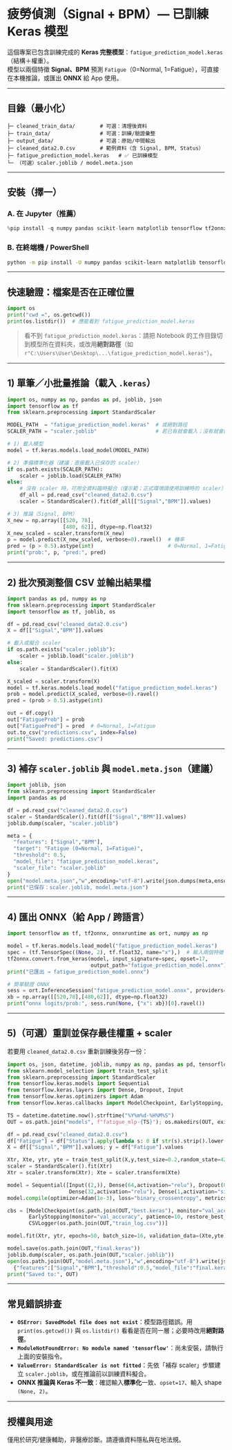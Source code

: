# 疲勞偵測（Signal + BPM）— 已訓練 Keras 模型

這個專案已包含訓練完成的 **Keras 完整模型**：`fatigue_prediction_model.keras`（結構＋權重）。  
模型以兩個特徵 **Signal、BPM** 預測 `Fatigue`（0=Normal, 1=Fatigue），可直接在本機推論，或匯出 **ONNX** 給 App 使用。

---

## 目錄（最小化）
```
├─ cleaned_train_data/        # 可選：清理後資料
├─ train_data/                # 可選：訓練/驗證彙整
├─ output_data/               # 可選：原始/中間輸出
├─ cleaned_data2.0.csv        # 範例資料（含 Signal, BPM, Status）
├─ fatigue_prediction_model.keras   # ✅ 已訓練模型
└─ （可選）scaler.joblib / model.meta.json
```

---

## 安裝（擇一）

### A. 在 Jupyter（推薦）
```python
%pip install -q numpy pandas scikit-learn matplotlib tensorflow tf2onnx onnxruntime
```

### B. 在終端機 / PowerShell
```bash
python -m pip install -U numpy pandas scikit-learn matplotlib tensorflow tf2onnx onnxruntime
```

---

## 快速驗證：檔案是否在正確位置
```python
import os
print("cwd =", os.getcwd())
print(os.listdir())  # 應能看到 fatigue_prediction_model.keras
```
> 看不到 `fatigue_prediction_model.keras`：請把 Notebook 的工作目錄切到模型所在資料夾，或改用**絕對路徑**（如 `r"C:\Users\User\Desktop\...\fatigue_prediction_model.keras"`）。

---

## 1) 單筆／小批量推論（載入 `.keras`）

```python
import os, numpy as np, pandas as pd, joblib, json
import tensorflow as tf
from sklearn.preprocessing import StandardScaler

MODEL_PATH  = "fatigue_prediction_model.keras"  # 或絕對路徑
SCALER_PATH = "scaler.joblib"                   # 若已有就會載入；沒有就會臨時擬合

# 1) 載入模型
model = tf.keras.models.load_model(MODEL_PATH)

# 2) 準備標準化器（建議：直接載入已保存的 scaler）
if os.path.exists(SCALER_PATH):
    scaler = joblib.load(SCALER_PATH)
else:
    # 沒有 scaler 時，可用全資料臨時擬合（僅示範；正式環境請使用訓練時的 scaler）
    df_all = pd.read_csv("cleaned_data2.0.csv")
    scaler = StandardScaler().fit(df_all[["Signal","BPM"]].values)

# 3) 推論（Signal, BPM）
X_new = np.array([[520, 78],
                  [480, 62]], dtype=np.float32)
X_new_scaled = scaler.transform(X_new)
p = model.predict(X_new_scaled, verbose=0).ravel()  # 機率
pred = (p > 0.5).astype(int)                        # 0=Normal, 1=Fatigue
print("prob:", p, "pred:", pred)
```

---

## 2) 批次預測整個 CSV 並輸出結果檔

```python
import pandas as pd, numpy as np
from sklearn.preprocessing import StandardScaler
import tensorflow as tf, joblib, os

df = pd.read_csv("cleaned_data2.0.csv")
X = df[["Signal","BPM"]].values

# 載入或擬合 scaler
if os.path.exists("scaler.joblib"):
    scaler = joblib.load("scaler.joblib")
else:
    scaler = StandardScaler().fit(X)

X_scaled = scaler.transform(X)
model = tf.keras.models.load_model("fatigue_prediction_model.keras")
prob = model.predict(X_scaled, verbose=0).ravel()
pred = (prob > 0.5).astype(int)

out = df.copy()
out["FatigueProb"] = prob
out["FatiguePred"] = pred  # 0=Normal, 1=Fatigue
out.to_csv("predictions.csv", index=False)
print("Saved: predictions.csv")
```

---

## 3) 補存 `scaler.joblib` 與 `model.meta.json`（建議）

```python
import joblib, json
from sklearn.preprocessing import StandardScaler
import pandas as pd

df = pd.read_csv("cleaned_data2.0.csv")
scaler = StandardScaler().fit(df[["Signal","BPM"]].values)
joblib.dump(scaler, "scaler.joblib")

meta = {
  "features": ["Signal","BPM"],
  "target": "Fatigue (0=Normal, 1=Fatigue)",
  "threshold": 0.5,
  "model_file": "fatigue_prediction_model.keras",
  "scaler_file": "scaler.joblib"
}
open("model.meta.json","w",encoding="utf-8").write(json.dumps(meta,ensure_ascii=False,indent=2))
print("已保存：scaler.joblib, model.meta.json")
```

---

## 4) 匯出 ONNX（給 App / 跨語言）

```python
import tensorflow as tf, tf2onnx, onnxruntime as ort, numpy as np

model = tf.keras.models.load_model("fatigue_prediction_model.keras")
spec = (tf.TensorSpec((None, 2), tf.float32, name="x"),)  # 輸入兩個特徵
tf2onnx.convert.from_keras(model, input_signature=spec, opset=17,
                           output_path="fatigue_prediction_model.onnx")
print("已匯出 → fatigue_prediction_model.onnx")

# 簡單驗證 ONNX
sess = ort.InferenceSession("fatigue_prediction_model.onnx", providers=["CPUExecutionProvider"])
xb = np.array([[520,78],[480,62]], dtype=np.float32)
print("onnx logits/prob:", sess.run(None, {"x": xb})[0].ravel())
```

---

## 5)（可選）重訓並保存最佳權重 + scaler
若要用 `cleaned_data2.0.csv` 重新訓練後另存一份：

```python
import os, json, datetime, joblib, numpy as np, pandas as pd, tensorflow as tf
from sklearn.model_selection import train_test_split
from sklearn.preprocessing import StandardScaler
from tensorflow.keras.models import Sequential
from tensorflow.keras.layers import Dense, Dropout, Input
from tensorflow.keras.optimizers import Adam
from tensorflow.keras.callbacks import ModelCheckpoint, EarlyStopping, CSVLogger

TS = datetime.datetime.now().strftime("%Y%m%d-%H%M%S")
OUT = os.path.join("models", f"fatigue_mlp-{TS}"); os.makedirs(OUT, exist_ok=True)

df = pd.read_csv("cleaned_data2.0.csv")
df["Fatigue"] = df["Status"].apply(lambda s: 0 if str(s).strip().lower()=="normal" else 1)
X = df[["Signal","BPM"]].values; y = df["Fatigue"].values

Xtr, Xte, ytr, yte = train_test_split(X,y,test_size=0.2,random_state=42)
scaler = StandardScaler().fit(Xtr)
Xtr = scaler.transform(Xtr); Xte = scaler.transform(Xte)

model = Sequential([Input((2,)), Dense(64,activation="relu"), Dropout(0.3),
                    Dense(32,activation="relu"), Dense(1,activation="sigmoid")])
model.compile(optimizer=Adam(1e-3), loss="binary_crossentropy", metrics=["accuracy"])

cbs = [ModelCheckpoint(os.path.join(OUT,"best.keras"), monitor="val_accuracy", save_best_only=True, verbose=1),
       EarlyStopping(monitor="val_accuracy", patience=10, restore_best_weights=True, verbose=1),
       CSVLogger(os.path.join(OUT,"train_log.csv"))]

model.fit(Xtr, ytr, epochs=50, batch_size=16, validation_data=(Xte,yte), callbacks=cbs, verbose=1)

model.save(os.path.join(OUT,"final.keras"))
joblib.dump(scaler, os.path.join(OUT,"scaler.joblib"))
open(os.path.join(OUT,"model.meta.json"),"w",encoding="utf-8").write(json.dumps(
  {"features":["Signal","BPM"],"threshold":0.5,"model_file":"final.keras","scaler_file":"scaler.joblib"}, ensure_ascii=False, indent=2))
print("Saved to:", OUT)
```

---

## 常見錯誤排查
- **`OSError: SavedModel file does not exist`**：模型路徑錯誤。用 `print(os.getcwd())` 與 `os.listdir()` 看看是否在同一層；必要時改用**絕對路徑**。  
- **`ModuleNotFoundError: No module named 'tensorflow'`**：尚未安裝，請執行上面的安裝指令。  
- **`ValueError: StandardScaler is not fitted`**：先依「補存 scaler」步驟建立 `scaler.joblib`，或在推論前以訓練資料擬合。  
- **ONNX 推論與 Keras 不一致**：確認輸入**標準化**一致、`opset=17`、輸入 shape `(None, 2)`。  

---

## 授權與用途
僅用於研究/健康輔助，非醫療診斷。請遵循資料隱私與在地法規。
